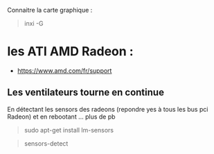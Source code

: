 Connaitre la carte graphique :
> inxi -G

# les ATI AMD Radeon :

- https://www.amd.com/fr/support

## Les ventilateurs tourne en continue
En détectant les sensors des radeons (repondre yes à tous les bus pci Radeon) et en rebootant ... plus de pb

>sudo apt-get install lm-sensors

>sensors-detect
